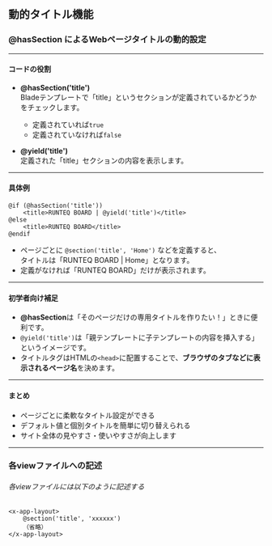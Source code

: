 ## 動的タイトル機能

### @hasSection によるWebページタイトルの動的設定

---

#### コードの役割

- **@hasSection('title')**  
  Bladeテンプレートで「title」というセクションが定義されているかどうかをチェックします。
  - 定義されていれば`true`
  - 定義されていなければ`false`

- **@yield('title')**  
  定義された「title」セクションの内容を表示します。

---

#### 具体例

```blade
@if (@hasSection('title'))
    <title>RUNTEQ BOARD | @yield('title')</title>
@else
    <title>RUNTEQ BOARD</title>
@endif
```

- ページごとに `@section('title', 'Home')` などを定義すると、  
  タイトルは「RUNTEQ BOARD | Home」となります。
- 定義がなければ「RUNTEQ BOARD」だけが表示されます。

---

#### 初学者向け補足

- **@hasSection**は「そのページだけの専用タイトルを作りたい！」ときに便利です。
- `@yield('title')`は「親テンプレートに子テンプレートの内容を挿入する」というイメージです。
- タイトルタグはHTMLの`<head>`に配置することで、**ブラウザのタブなどに表示されるページ名**を決めます。

---

#### まとめ

- ページごとに柔軟なタイトル設定ができる
- デフォルト値と個別タイトルを簡単に切り替えられる
- サイト全体の見やすさ・使いやすさが向上します

---



### 各viewファイルへの記述

###### 各viewファイルには以下のように記述する

```
<x-app-layout>
    @section('title', 'xxxxxx')
    （省略）
</x-app-layout>
```



